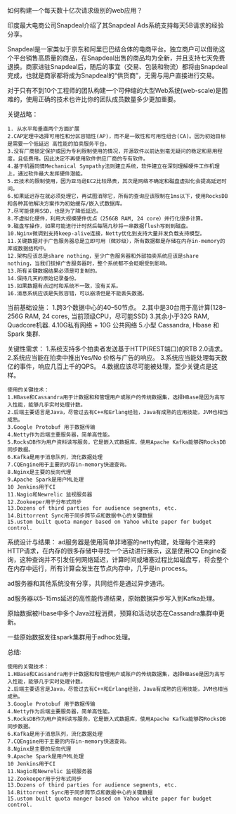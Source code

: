 如何构建一个每天数十亿次请求级别的web应用？

印度最大电商公司Snapdeal介绍了其Snapdeal Ads系统支持每天5B请求的经验分享。

Snapdeal是一家类似于京东和阿里巴巴结合体的电商平台。独立商户可以借助这个平台销售高质量的商品，在Snapdeal出售的商品均为全新，并且支持七天免费退换。商家进驻Snapdeal后，随后的事宜（交易、包装和物流）都将由Snapdeal完成，也就是商家都将成为Snapdeal的“供货商”，无需与用户直接进行交易。

对于只有不到10个工程师的团队构建一个可伸缩的大型Web系统(web-scale)是困难的，使用正确的技术也许比你的团队成员数量多少更加重要。

关键战略：

```
1. 从水平和垂直两个方面扩展
2.CAP定理中选择可用性和分区容错性(AP)，而不是一致性和可用性组合(CA)。因为初始目标是需要一个低延迟 高性能的拍卖服务平台。
3.没有厂商锁定保护或因为专利限制使用的情况，开源软件以前达到毫无疑问的稳定和易用程度，且低费用。因此决定不再使用软件供应厂商的专有软件。
4.基于机器同情Mechanical Sympathy法则建立系统，软件建立在深刻理解硬件工作机理上，通过软件最大发挥硬件潜能。
5.云技术的限制使用，因为亚马逊EC2比较昂贵，其次是网络不确定和磁盘虚拟化会提高延迟时间。
6.如果延迟存在就必须处理它，再试图消除它，所有的查询应该限制在1ms以下，使用RocksDB和各种其他解决方案作为初始缓存/嵌入式数据库。
7.尽可能使用SSD，也是为了降低延迟。
8.不虚拟化硬件，利用大规模硬件优点（256GB RAM, 24 core）并行化很多计算。
9.磁盘写操作，如果可能进行计时然后每隔几秒将一串数据flush写到到磁盘。
10.Nginx微调到支持keep-alive连接，Netty优化到支持大量并发负载支持模型。
11.关键数据对于广告服务器总是立即可用（微妙级），所有数据都是存储在内存in-memory的库或数据结构中。
12.架构应该总是share nothing，至少广告服务器和外部拍卖系统应该是share nothing，当我们拔掉广告服务器时，整个系统都不会眨眼受到影响。
13.所有关键数据结果必须是可复制的。
14.保持几天的原始记录备份。
15.如果数据有点过时和系统不一致，没有关系。
16.消息系统应该是失败容错，可以崩溃但是不能丢失数据。
```
当前基础设施：
1.跨3个数据中心的40–50节点。
2.其中是30台用于高计算(128–256G RAM, 24 cores, 当前顶级CPU，尽可能SSD)
3.其余小于32G RAM, Quadcore机器.
4.10G私有网络 + 10G 公共网络
5.小型 Cassandra, Hbase 和 Spark 集群.

关键性需求：
1.系统支持多个拍卖者发送基于HTTP(REST端口)的RTB 2.0请求。
2.系统应当能在拍卖中推出Yes/No 价格与广告的响应。
3.系统应当能处理每天数亿的事件，响应几百上千的QPS。
4.数据应该尽可能被处理，至少关键点是这样。

```
使用的关键技术：
1.HBase和Cassandra用于计数据和和管理用户或账户的传统数据集，选择HBase是因为高写入性能，能够几乎实时处理计数。
2.后端主要语言是Java，尽管过去有C++和Erlang经验，Java有成熟的应用技能，JVM也相当成熟。
3.Google Protobuf 用于数据传输
4.Netty作为后端主要服务器，简单高性能。
5.RocksDB作为用户资料读写服务，它是嵌入式数据库，使用Apache Kafka能够跨RocksDB同步数据。
6.Kafka是用于消息队列，流化数据处理
7.CQEngine用于主要的内存in-memory快速查询。
8.Nginx是主要的反向代理
9.Apache Spark是用户ML处理
10 Jenkins用于CI
11.Nagio和Newrelic 监视服务器
12.Zookeeper用于分布式同步
13.Dozens of third parties for audience segments, etc.
14.Bittorrent Sync用于同步跨节点和数据中心的关键数据
15.ustom built quota manger based on Yahoo white paper for budget control.
```

系统设计与结果：
ad服务器是使用简单非堵塞的netty构建，处理每个进来的HTTP请求，在内存的很多存储中寻找一个活动进行展示，这是使用CQ Engine查询，这种查询并不引发任何网络延迟，计算时间或堵塞过程比如磁盘写，将会整个在内存中运行，所有计算会发生在节点内存中，几乎是in process。

ad服务器和其他系统没有分享，共同组件是通过异步通讯。

ad服务器以5-15ms延迟的高性能传递结果，原始数据异步写入到Kafka处理。

原始数据被Hbase中多个Java过程消费，预算和活动状态在Cassandra集群中更新。

一些原始数据发往spark集群用于adhoc处理。

总结:

```
使用的关键技术：
1.HBase和Cassandra用于计数据和和管理用户或账户的传统数据集，选择HBase是因为高写入性能，能够几乎实时处理计数。
2.后端主要语言是Java，尽管过去有C++和Erlang经验，Java有成熟的应用技能，JVM也相当成熟。
3.Google Protobuf 用于数据传输
4.Netty作为后端主要服务器，简单高性能。
5.RocksDB作为用户资料读写服务，它是嵌入式数据库，使用Apache Kafka能够跨RocksDB同步数据。
6.Kafka是用于消息队列，流化数据处理
7.CQEngine用于主要的内存in-memory快速查询。
8.Nginx是主要的反向代理
9.Apache Spark是用户ML处理
10 Jenkins用于CI
11.Nagio和Newrelic 监视服务器
12.Zookeeper用于分布式同步
13.Dozens of third parties for audience segments, etc.
14.Bittorrent Sync用于同步跨节点和数据中心的关键数据
15.ustom built quota manger based on Yahoo white paper for budget control.

```